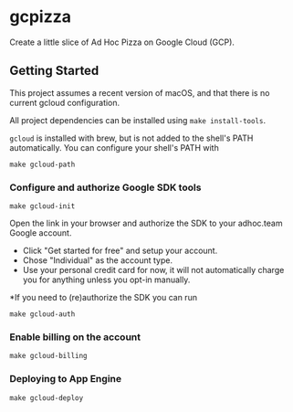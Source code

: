 # gcpizza

Create a little slice of Ad Hoc Pizza on Google Cloud (GCP).

## Getting Started

This project assumes a recent version of macOS, and that there is no current gcloud configuration.

All project dependencies can be installed using `make install-tools`.

`gcloud` is installed with brew, but is not added to the shell's PATH automatically.
You can configure your shell's PATH with

```
make gcloud-path
```

### Configure and authorize Google SDK tools

```
make gcloud-init
```

Open the link in your browser and authorize the SDK to your adhoc.team Google account.

- Click "Get started for free" and setup your account.
- Chose "Individual" as the account type.
- Use your personal credit card for now, it will not automatically charge you for anything unless you opt-in manually.

*If you need to (re)authorize the SDK you can run

```
make gcloud-auth
```

### Enable billing on the account
```
make gcloud-billing
```

### Deploying to App Engine

```
make gcloud-deploy
```
